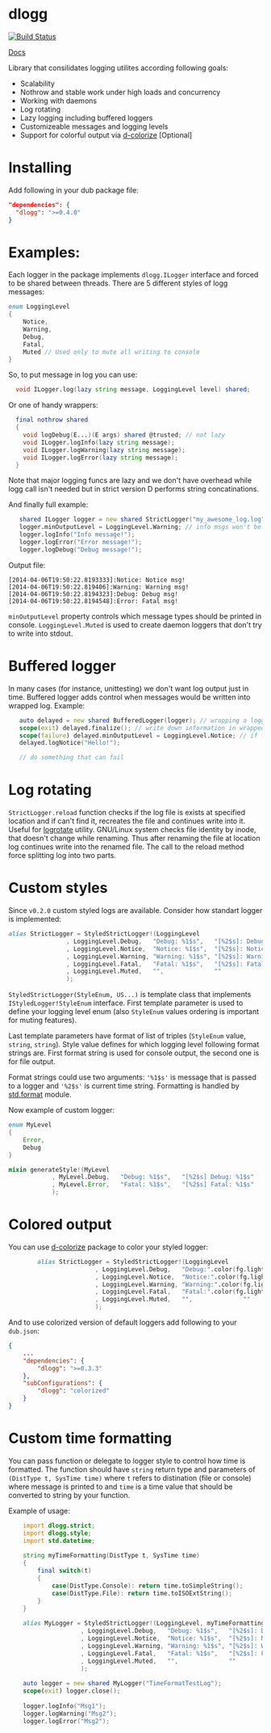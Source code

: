 dlogg
=====

[![Build Status](https://travis-ci.org/NCrashed/dlogg.svg?branch=master)](https://travis-ci.org/NCrashed/dlogg)

[Docs](http://ncrashed.github.io/dlogg/index.html)

Library that consilidates logging utilites according following goals:
* Scalability
* Nothrow and stable work under high loads and concurrency
* Working with daemons
* Log rotating 
* Lazy logging including buffered loggers
* Customizeable messages and logging levels
* Support for colorful output via [d-colorize](https://github.com/yamadapc/d-colorize) [Optional]

Installing
===========
Add following in your dub package file:
```Json
"dependencies": {
  "dlogg": ">=0.4.0"
}
```

Examples:
========
Each logger in the package implements `dlogg.ILogger` interface and forced to be shared between threads. There are 5 different styles of logg messages:
```D
enum LoggingLevel
{
    Notice,
    Warning,
    Debug,
    Fatal,
    Muted // Used only to mute all writing to console
}
```

So, to put message in log you can use:
```D
  void ILogger.log(lazy string message, LoggingLevel level) shared;
```
Or one of handy wrappers:
```D
  final nothrow shared
  {
    void logDebug(E...)(E args) shared @trusted; // not lazy
    void ILogger.logInfo(lazy string message);
    void ILogger.logWarning(lazy string message);
    void ILogger.logError(lazy string message);
  }
```
Note that major logging funcs are lazy and we don't have overhead while logg call isn't needed but in strict version D performs string concatinations.

And finally full example:
```D
   shared ILogger logger = new shared StrictLogger("my_awesome_log.log");
   logger.minOutputLevel = LoggingLevel.Warning; // info msgs won't be printed in console 
   logger.logInfo("Info message!");
   logger.logError("Error message!");
   logger.logDebug("Debug message!");
```
Output file:
```
[2014-04-06T19:50:22.8193333]:Notice: Notice msg!
[2014-04-06T19:50:22.819406]:Warning: Warning msg!
[2014-04-06T19:50:22.8194323]:Debug: Debug msg!
[2014-04-06T19:50:22.8194548]:Error: Fatal msg!
```

`minOutputLevel` property controls which message types should be printed in console. `LoggingLevel.Muted` is used to create daemon loggers that don't try to write into stdout.

Buffered logger
===============
In many cases (for instance, unittesting) we don't want log output just in time. Buffered logger adds control when messages would be written into wrapped log. Example:
```D
   auto delayed = new shared BufferedLogger(logger); // wrapping a logger
   scope(exit) delayed.finalize(); // write down information in wrapped logger
   scope(failure) delayed.minOutputLevel = LoggingLevel.Notice; // if failed, spam in console
   delayed.logNotice("Hello!");

   // do something that can fail
```

Log rotating
============
`StrictLogger.reload` function checks if the log file is exists at specified location and if can't find it, recreates the file and continues write into it. Useful for [logrotate](http://linuxcommand.org/man_pages/logrotate8.html) utility. GNU/Linux system checks file identity by inode, that doesn't change while renaming. Thus after renaming the file at location log continues write into the renamed file. The call to the reload method force splitting log into two parts.

Custom styles
=============
Since `v0.2.0` custom styled logs are available. Consider how standart logger is implemented:
```D
alias StrictLogger = StyledStrictLogger!(LoggingLevel
                , LoggingLevel.Debug,   "Debug: %1$s",   "[%2$s]: Debug: %1$s"
                , LoggingLevel.Notice,  "Notice: %1$s",  "[%2$s]: Notice: %1$s"
                , LoggingLevel.Warning, "Warning: %1$s", "[%2$s]: Warning: %1$s"
                , LoggingLevel.Fatal,   "Fatal: %1$s",   "[%2$s]: Fatal: %1$s"
                , LoggingLevel.Muted,   "",              ""
                );
```

`StyledStrictLogger(StyleEnum, US...)` is template class that implements `IStyledLogger!StyleEnum` interface. First template parameter is used to define your logging level enum (also `StyleEnum` values ordering is important for muting features).

Last template parameters have format of list of triples (`StyleEnum` value, `string`, `string`). Style value
defines for which logging level following format strings are. First format string is used
for console output, the second one is for file output.

Format strings could use two arguments: `'%1$s'` is message that is passed to a logger and
`'%2$s'` is current time string. Formatting is handled by [std.format](http://dlang.org/phobos/std_format.html) module. 

Now example of custom logger:
```D
enum MyLevel
{
    Error,
    Debug
}

mixin generateStyle!(MyLevel
            , MyLevel.Debug,   "Debug: %1$s",   "[%2$s] Debug: %1$s"
            , MyLevel.Error,   "Fatal: %1$s",   "[%2$s] Fatal: %1$s"
            );
```

Colored output
===============
You can use [d-colorize](https://github.com/yamadapc/d-colorize) package to color your styled logger:
```D
        alias StrictLogger = StyledStrictLogger!(LoggingLevel
                        , LoggingLevel.Debug,   "Debug:".color(fg.light_magenta) ~ " %1$s",   "[%2$s]: Debug: %1$s"
                        , LoggingLevel.Notice,  "Notice:".color(fg.light_green) ~ " %1$s",  "[%2$s]: Notice: %1$s"
                        , LoggingLevel.Warning, "Warning:".color(fg.light_yellow) ~ " %1$s", "[%2$s]: Warning: %1$s"
                        , LoggingLevel.Fatal,   "Fatal:".color(fg.light_red) ~ " %1$s",   "[%2$s]: Fatal: %1$s"
                        , LoggingLevel.Muted,   "",              ""
                        );
```

And to use colorized version of default loggers add following to your `dub.json`:
```JSON
{
	...
	"dependencies": {
		"dlogg": ">=0.3.3"
	},
	"subConfigurations": {
		"dlogg": "colorized"
	}
}
```

Custom time formatting
======================

You can pass function or delegate to logger style to control how time is formatted. The function should have
`string` return type and parameters of `(DistType t, SysTime time)` where `t` refers to distination (file or console)
where message is printed to and `time` is a time value that should be converted to string by your function.

Example of usage:
```D
    import dlogg.strict;
    import dlogg.style;
    import std.datetime;
    
    string myTimeFormatting(DistType t, SysTime time)
    {
        final switch(t)
        {
            case(DistType.Console): return time.toSimpleString();
            case(DistType.File): return time.toISOExtString();
        }
    }
    
    alias MyLogger = StyledStrictLogger!(LoggingLevel, myTimeFormatting
                    , LoggingLevel.Debug,   "Debug: %1$s",   "[%2$s]: Debug: %1$s"
                    , LoggingLevel.Notice,  "Notice: %1$s",  "[%2$s]: Notice: %1$s"
                    , LoggingLevel.Warning, "Warning: %1$s", "[%2$s]: Warning: %1$s"
                    , LoggingLevel.Fatal,   "Fatal: %1$s",   "[%2$s]: Fatal: %1$s"
                    , LoggingLevel.Muted,   "",              ""
                    );
    
    auto logger = new shared MyLogger("TimeFormatTestLog");
    scope(exit) logger.close();
    
    logger.logInfo("Msg1");
    logger.logWarning("Msg2");
    logger.logError("Msg2");
```
